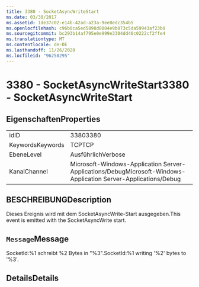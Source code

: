 ```yaml
---
title: 3380 - SocketAsyncWriteStart
ms.date: 03/30/2017
ms.assetid: 1de37c02-e14b-42ad-a23a-9ee8edc354b5
ms.openlocfilehash: c96b0ca5ed5898d0004e9b073c5da59943af23b0
ms.sourcegitcommit: bc293b14af795e0e999e3304dd40c0222cf2ffe4
ms.translationtype: MT
ms.contentlocale: de-DE
ms.lasthandoff: 11/26/2020
ms.locfileid: "96258295"
---
```

# <a name="3380---socketasyncwritestart"></a><span data-ttu-id="9a4ec-102">3380 - SocketAsyncWriteStart</span><span class="sxs-lookup"><span data-stu-id="9a4ec-102">3380 - SocketAsyncWriteStart</span></span>

## <a name="properties"></a><span data-ttu-id="9a4ec-103">Eigenschaften</span><span class="sxs-lookup"><span data-stu-id="9a4ec-103">Properties</span></span>  
  
|||  
|-|-|  
|<span data-ttu-id="9a4ec-104">id</span><span class="sxs-lookup"><span data-stu-id="9a4ec-104">ID</span></span>|<span data-ttu-id="9a4ec-105">3380</span><span class="sxs-lookup"><span data-stu-id="9a4ec-105">3380</span></span>|  
|<span data-ttu-id="9a4ec-106">Keywords</span><span class="sxs-lookup"><span data-stu-id="9a4ec-106">Keywords</span></span>|<span data-ttu-id="9a4ec-107">TCP</span><span class="sxs-lookup"><span data-stu-id="9a4ec-107">TCP</span></span>|  
|<span data-ttu-id="9a4ec-108">Ebene</span><span class="sxs-lookup"><span data-stu-id="9a4ec-108">Level</span></span>|<span data-ttu-id="9a4ec-109">Ausführlich</span><span class="sxs-lookup"><span data-stu-id="9a4ec-109">Verbose</span></span>|  
|<span data-ttu-id="9a4ec-110">Kanal</span><span class="sxs-lookup"><span data-stu-id="9a4ec-110">Channel</span></span>|<span data-ttu-id="9a4ec-111">Microsoft-Windows-Application Server-Applications/Debug</span><span class="sxs-lookup"><span data-stu-id="9a4ec-111">Microsoft-Windows-Application Server-Applications/Debug</span></span>|  
  
## <a name="description"></a><span data-ttu-id="9a4ec-112">BESCHREIBUNG</span><span class="sxs-lookup"><span data-stu-id="9a4ec-112">Description</span></span>  

 <span data-ttu-id="9a4ec-113">Dieses Ereignis wird mit dem SocketAsyncWrite-Start ausgegeben.</span><span class="sxs-lookup"><span data-stu-id="9a4ec-113">This event is emitted with the SocketAsyncWrite start.</span></span>  
  
## <a name="message"></a><span data-ttu-id="9a4ec-114">`Message`</span><span class="sxs-lookup"><span data-stu-id="9a4ec-114">Message</span></span>  

 <span data-ttu-id="9a4ec-115">SocketId:%1 schreibt %2 Bytes in "%3".</span><span class="sxs-lookup"><span data-stu-id="9a4ec-115">SocketId:%1 writing '%2' bytes to '%3'.</span></span>  
  
## <a name="details"></a><span data-ttu-id="9a4ec-116">Details</span><span class="sxs-lookup"><span data-stu-id="9a4ec-116">Details</span></span>
